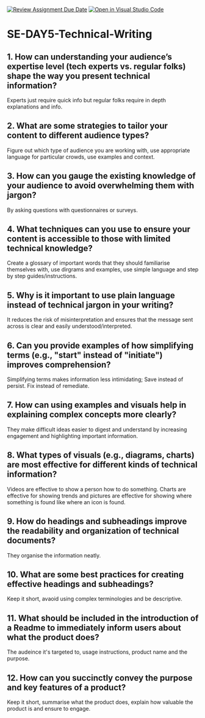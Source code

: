[![Review Assignment Due Date](https://classroom.github.com/assets/deadline-readme-button-22041afd0340ce965d47ae6ef1cefeee28c7c493a6346c4f15d667ab976d596c.svg)](https://classroom.github.com/a/zsAR-pyY)
[![Open in Visual Studio Code](https://classroom.github.com/assets/open-in-vscode-2e0aaae1b6195c2367325f4f02e2d04e9abb55f0b24a779b69b11b9e10269abc.svg)](https://classroom.github.com/online_ide?assignment_repo_id=19334027&assignment_repo_type=AssignmentRepo)
# SE-DAY5-Technical-Writing
## 1. How can understanding your audience’s expertise level (tech experts vs. regular folks) shape the way you present technical information?
Experts just require quick info but regular folks require in depth explanations and info.
## 2. What are some strategies to tailor your content to different audience types?
Figure out which type of audience you are working with, use appropriate language for particular crowds, use examples and context.
## 3. How can you gauge the existing knowledge of your audience to avoid overwhelming them with jargon?
By asking questions with questionnaires or surveys.
## 4. What techniques can you use to ensure your content is accessible to those with limited technical knowledge?
Create a glossary of important words that they should familiarise themselves with, use dirgrams and examples, use simple language and step by step guides/instructions. 
## 5. Why is it important to use plain language instead of technical jargon in your writing?
It reduces the risk of misinterpretation and ensures that the message sent across is clear and easily understood/interpreted.
## 6. Can you provide examples of how simplifying terms (e.g., "start" instead of "initiate") improves comprehension?
Simplifying terms makes information less intimidating;
Save instead of persist. Fix instead of remediate.
## 7. How can using examples and visuals help in explaining complex concepts more clearly?
They make difficult ideas easier to digest and understand by increasing engagement and highlighting important information.
## 8. What types of visuals (e.g., diagrams, charts) are most effective for different kinds of technical information?
Videos are effective to show a person how to do something. Charts are effective for showing trends and pictures are effective for showing where something is found like where an icon is found.
## 9. How do headings and subheadings improve the readability and organization of technical documents?
They organise the information neatly.
## 10. What are some best practices for creating effective headings and subheadings?
Keep it short, avaoid using complex terminologies and be descriptive. 
## 11. What should be included in the introduction of a Readme to immediately inform users about what the product does?
The audeince it's targeted to, usage instructions, product name and the purpose.
## 12. How can you succinctly convey the purpose and key features of a product?
Keep it short, summarise what the product does, explain how valuable the product is and ensure to engage.